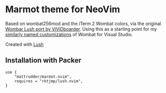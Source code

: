 # Marmot theme for NeoVim

Based on wombat256mod and the iTerm 2 Wombat colors, via the original [Wombar Lush port by ViViDboarder](https://github.com/ViViDboarder/wombat.nvim). Using this as a starting point for my [similarly named customizations](https://studiostyl.es/schemes/marmot) of Wombat for Visual Studio.

Created with [Lush](http://git.io/lush.nvim)

## Installation with Packer

    use {
        "mattrudder/marmot.nvim",
        requires = "rktjmp/lush.nvim",
    }